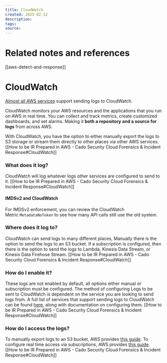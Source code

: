 ```yaml
---
title: CloudWatch
created: 2025-02-12
description: 
tags: 
source:
---
```

# Related notes and references
[[aws-detect-and-response]]

# CloudWatch
[Almost all AWS services](https://docs.aws.amazon.com/AmazonCloudWatch/latest/monitoring/aws-services-cloudwatch-metrics.html) support sending logs to CloudWatch. 

CloudWatch monitors your AWS resources and the applications that you run on AWS in real time. You can collect and track metrics, create customized dashboards, and set alarms. Making it **both a repository and a source for logs** from across AWS. 

With CloudWatch, you have the option to either manually export the logs to S3 storage or stream them directly to other places via other AWS services.
[[How to be IR Prepared in AWS - Cado Security  Cloud Forensics & Incident Response#CloudWatch]]

### What does it log? 
CloudWatch will log whatever logs other services are configured to send to it. [[How to be IR Prepared in AWS - Cado Security  Cloud Forensics & Incident Response#CloudWatch]]

#### IMDSv2 and CloudWatch
For IMDSv2 enforcement, you can review the CloudWatch Metric `MetadataNoToken` to see how many API calls still use the old system.

### Where does it log to?
CloudWatch can send logs to many different places, Manually there is the option to send the logs to an S3 bucket. If a subscription is configured, then there is the option to send the logs to Lambda, Kinesis Data Stream, or Kinesis Data Firehose Stream. [[How to be IR Prepared in AWS - Cado Security  Cloud Forensics & Incident Response#CloudWatch]]

### How do I enable it?
These logs are not enabled by default, all options either manual or subscription must be configured.
The method of configuring Logs to be sent to CloudWatch is dependent on the service you are looking to send logs from. A full list of services that support sending logs to CloudWatch can be found [here](https://docs.aws.amazon.com/AmazonCloudWatch/latest/monitoring/aws-services-cloudwatch-metrics.html), along with documentation on configuring them.
[[How to be IR Prepared in AWS - Cado Security  Cloud Forensics & Incident Response#CloudWatch]]

### How do I access the logs?
To manually export logs to an S3 bucket, AWS provides [this guide](https://docs.aws.amazon.com/AmazonCloudWatch/latest/logs/S3ExportTasksConsole.html). To configure real time access via subscriptions, AWS provides [this guide](https://docs.aws.amazon.com/AmazonCloudWatch/latest/logs/Subscriptions.html).
[[How to be IR Prepared in AWS - Cado Security  Cloud Forensics & Incident Response#CloudWatch]]
